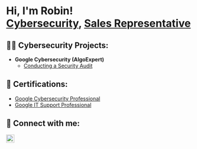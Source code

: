 <h1>Hi, I'm Robin! <br/><a href="https://github.com/robingould1">Cybersecurity</a>, <a href="https://www.linkedin.com/in/robingould19/">Sales Representative</a>

<h2>👨‍💻 Cybersecurity Projects:</h2>

- <b>Google Cybersecurity (AlgoExpert)</b>
  - [Conducting a Security Audit](https://github.com/robingould1/ConductSecurityAudit)


<h2> 📄 Certifications:</h2>

- [Google Cybersecurity Professional](https://www.youtube.com/watch?v=a83ASGn_V_s)
- [Google IT Support Professional](https://coursera.org/share/157d31bd53e32dee256686edc13a4930)

<h2> 🤳 Connect with me:</h2>


[<img align="left" alt="JoshMadakor | LinkedIn" width="22px" src="https://cdn.jsdelivr.net/npm/simple-icons@v3/icons/linkedin.svg" />][linkedin]



[linkedin]: https://linkedin.com/in/robingould19

<!--
**joshmadakor1/joshmadakor1** is a ✨ _special_ ✨ repository because its `README.md` (this file) appears on your GitHub profile.

Here are some ideas to get you started:

- 🔭 I’m currently working on ...
- 🌱 I’m currently learning ...
- 👯 I’m looking to collaborate on ...
- 🤔 I’m looking for help with ...
- 💬 Ask me about ...
- 📫 How to reach me: ...
- 😄 Pronouns: ...
- ⚡ Fun fact: ...
-->
